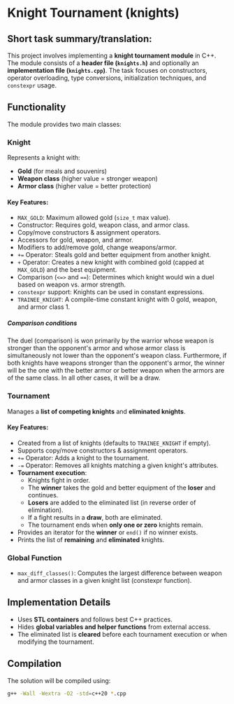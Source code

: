 # Knight Tournament (knights)

## Short task summary/translation:
This project involves implementing a **knight tournament module** in C++. The module consists of a **header file (`knights.h`)** and optionally an **implementation file (`knights.cpp`)**. The task focuses on constructors, operator overloading, type conversions, initialization techniques, and `constexpr` usage.

## Functionality
The module provides two main classes:

### **Knight**
Represents a knight with:
- **Gold** (for meals and souvenirs)  
- **Weapon class** (higher value = stronger weapon)  
- **Armor class** (higher value = better protection)  

#### Key Features:
- `MAX_GOLD`: Maximum allowed gold (`size_t` max value).  
- Constructor: Requires gold, weapon class, and armor class.  
- Copy/move constructors & assignment operators.  
- Accessors for gold, weapon, and armor.  
- Modifiers to add/remove gold, change weapons/armor.  
- `+=` Operator: Steals gold and better equipment from another knight.  
- `+` Operator: Creates a new knight with combined gold (capped at `MAX_GOLD`) and the best equipment.  
- Comparison (`<=>` and `==`): Determines which knight would win a duel based on weapon vs. armor strength.  
- `constexpr` support: Knights can be used in constant expressions.  
- `TRAINEE_KNIGHT`: A compile-time constant knight with 0 gold, weapon, and armor class 1.

##### Comparison conditions
The duel (comparison) is won primarily by the warrior whose weapon is stronger than the opponent's armor and whose armor class is simultaneously not lower than the opponent's weapon class. Furthermore, if both knights have weapons stronger than the opponent's armor, the winner will be the one with the better armor or better weapon when the armors are of the same class. In all other cases, it will be a draw.    

### **Tournament**
Manages a **list of competing knights** and **eliminated knights**.  

#### Key Features:
- Created from a list of knights (defaults to `TRAINEE_KNIGHT` if empty).  
- Supports copy/move constructors & assignment operators.  
- `+=` Operator: Adds a knight to the tournament.  
- `-=` Operator: Removes all knights matching a given knight's attributes.  
- **Tournament execution**:
  - Knights fight in order.
  - The **winner** takes the gold and better equipment of the **loser** and continues.
  - **Losers** are added to the eliminated list (in reverse order of elimination).
  - If a fight results in a **draw**, both are eliminated.  
  - The tournament ends when **only one or zero** knights remain.
- Provides an iterator for the **winner** or `end()` if no winner exists.  
- Prints the list of **remaining** and **eliminated** knights.  

### **Global Function**
- `max_diff_classes()`: Computes the largest difference between weapon and armor classes in a given knight list (constexpr function).  

## Implementation Details
- Uses **STL containers** and follows best C++ practices.  
- Hides **global variables and helper functions** from external access.  
- The eliminated list is **cleared** before each tournament execution or when modifying the tournament.  

## Compilation
The solution will be compiled using:  
  ```sh
  g++ -Wall -Wextra -O2 -std=c++20 *.cpp
  ```
